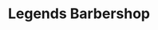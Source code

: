 ---
title: "Legends Barbershop"
url: /klagenfurt-am-woerthersee/legends-barbershop/
shop: Friseur
---